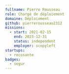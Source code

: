 ```yaml
---
fullname: Pierre Rousseau
role: Chargé de déploiement
domaine: Déploiement
github: pierrerousseau2312
missions:
  - start: 2021-02-15
    end: 2023-12-31
    status: independent
    employer: scopyleft
startups:
  - recosante
badges:
  - segur
---
```


